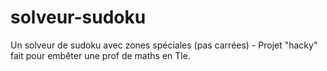 # solveur-sudoku
Un solveur de sudoku avec zones spéciales (pas carrées) - Projet "hacky" fait pour embêter une prof de maths en Tle.
